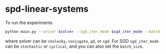 # spd-linear-systems

To run the experiments
```bash
python main.py --solver $solver --sgd_iter_mode $sgd_iter_mode --batch_size $batch_size
```
where solver can be `cholesky`, `conjugate`, `gd`, or `sgd`. 
For SGD `sgd_iter_mode` can be `stochastic` or `cyclical`, and you can also set the `batch_size`.
